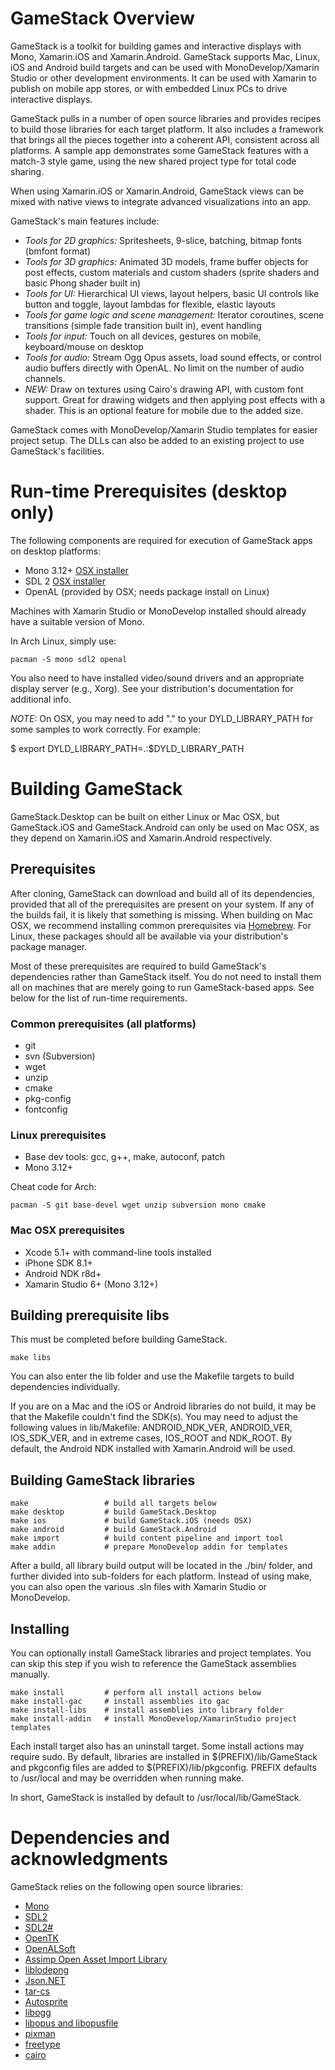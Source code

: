 # GameStack Overview

GameStack is a toolkit for building games and interactive displays with Mono, 
Xamarin.iOS and Xamarin.Android. GameStack supports Mac, Linux, iOS and Android
build targets and can be used with MonoDevelop/Xamarin Studio or other development
environments. It can be used with Xamarin to publish on mobile app stores, or
with embedded Linux PCs to drive interactive displays.

GameStack pulls in a number of open source libraries and provides recipes to
build those libraries for each target platform. It also includes a framework
that brings all the pieces together into a coherent API, consistent across all
platforms. A sample app demonstrates some GameStack features with a match-3 
style game, using the new shared project type for total code sharing.

When using Xamarin.iOS or Xamarin.Android, GameStack views can be mixed with
native views to integrate advanced visualizations into an app.

GameStack's main features include:

* *Tools for 2D graphics:* Spritesheets, 9-slice, batching, bitmap fonts (bmfont format)
* *Tools for 3D graphics:* Animated 3D models, frame buffer objects for post
  effects, custom materials and custom shaders (sprite shaders and basic Phong
  shader built in)
* *Tools for UI:* Hierarchical UI views, layout helpers, basic UI controls like
  button and toggle, layout lambdas for flexible, elastic layouts
* *Tools for game logic and scene management:* Iterator coroutines, scene
  transitions (simple fade transition built in), event handling
* *Tools for input:* Touch on all devices, gestures on mobile, keyboard/mouse on desktop
* *Tools for audio:* Stream Ogg Opus assets, load sound effects, or control audio
  buffers directly with OpenAL. No limit on the number of audio channels.
* *NEW:* Draw on textures using Cairo's drawing API, with custom font support. Great for 
  drawing widgets and then applying post effects with a shader. This is an optional 
  feature for mobile due to the added size.
 
GameStack comes with MonoDevelop/Xamarin Studio templates for easier project setup.
The DLLs can also be added to an existing project to use GameStack's facilities.

# Run-time Prerequisites (desktop only)

The following components are required for execution of GameStack apps on desktop
platforms:

* Mono 3.12+ [OSX installer](http://www.go-mono.com/mono-downloads/download.html)
* SDL 2 [OSX installer](http://www.libsdl.org/download-2.0.php)
* OpenAL (provided by OSX; needs package install on Linux)

Machines with Xamarin Studio or MonoDevelop installed should already have a
suitable version of Mono.

In Arch Linux, simply use:

```
pacman -S mono sdl2 openal
```

You also need to have installed video/sound drivers and an appropriate display
server (e.g., Xorg). See your distribution's documentation for additional info.

*NOTE:* On OSX, you may need to add "." to your DYLD_LIBRARY_PATH for some samples
to work correctly. For example:

$ export DYLD_LIBRARY_PATH=.:$DYLD_LIBRARY_PATH

# Building GameStack

GameStack.Desktop can be built on either Linux or Mac OSX, but GameStack.iOS
and GameStack.Android can only be used on Mac OSX, as they depend on Xamarin.iOS
and Xamarin.Android respectively.

## Prerequisites

After cloning, GameStack can download and build all of its dependencies,
provided that all of the prerequisites are present on your system.  If any of
the builds fail, it is likely that something is missing.  When building on Mac
OSX, we recommend installing common prerequisites via
[Homebrew](http://brew.sh/). For Linux, these packages should all be available
via your distribution's package manager.

Most of these prerequisites are required to build GameStack's dependencies
rather than GameStack itself. You do not need to install them all on machines
that are merely going to run GameStack-based apps. See below for the list of
run-time requirements.

### Common prerequisites (all platforms)

* git
* svn (Subversion)
* wget
* unzip
* cmake
* pkg-config
* fontconfig

### Linux prerequisites

* Base dev tools: gcc, g++, make, autoconf, patch
* Mono 3.12+

Cheat code for Arch:

```
pacman -S git base-devel wget unzip subversion mono cmake
```

### Mac OSX prerequisites

* Xcode 5.1+ with command-line tools installed
* iPhone SDK 8.1+
* Android NDK r8d+
* Xamarin Studio 6+ (Mono 3.12+)

## Building prerequisite libs

This must be completed before building GameStack.

```
make libs
```

You can also enter the lib folder and use the Makefile targets to build
dependencies individually.

If you are on a Mac and the iOS or Android libraries do not build, it
may be that the Makefile couldn't find the SDK(s). You may need to
adjust the following values in lib/Makefile: ANDROID_NDK_VER,
ANDROID_VER, IOS_SDK_VER, and in extreme cases, IOS_ROOT and
NDK_ROOT. By default, the Android NDK installed with Xamarin.Android
will be used.

## Building GameStack libraries

```
make                 # build all targets below
make desktop         # build GameStack.Desktop
make ios             # build GameStack.iOS (needs OSX)
make android         # build GameStack.Android
make import          # build content pipeline and import tool
make addin           # prepare MonoDevelop addin for templates
```
After a build, all library build output will be located in the ./bin/ folder, 
and further divided into sub-folders for each platform. Instead of using make,
you can also open the various .sln files with Xamarin Studio or MonoDevelop.

## Installing

You can optionally install GameStack libraries and project templates. You
can skip this step if you wish to reference the GameStack assemblies
manually.

```
make install         # perform all install actions below
make install-gac     # install assemblies ito gac
make install-libs    # install assemblies into library folder
make install-addin   # install MonoDevelop/XamarinStudio project templates
```
Each install target also has an uninstall target. Some install actions may
require sudo. By default, libraries are installed in $(PREFIX)/lib/GameStack
and pkgconfig files are added to $(PREFIX)/lib/pkgconfig. PREFIX defaults
to /usr/local and may be overridden when running make.

In short, GameStack is installed by default to /usr/local/lib/GameStack.

# Dependencies and acknowledgments

GameStack relies on the following open source libraries:

* [Mono](http://www.mono-project.com/Main_Page)
* [SDL2](http://www.libsdl.org/)
* [SDL2#](https://github.com/flibitijibibo/SDL2-CS)
* [OpenTK](http://www.opentk.com/)
* [OpenALSoft](http://kcat.strangesoft.net/openal.html)
* [Assimp Open Asset Import Library](http://assimp.sourceforge.net/)
* [liblodepng](http://lodev.org/lodepng/)
* [Json.NET](http://james.newtonking.com/json)
* [tar-cs](https://code.google.com/p/tar-cs/)
* [Autosprite](https://github.com/ricmrodrigues/autosprite)
* [libogg](http://www.xiph.org/)
* [libopus and libopusfile](http://www.opus-codec.org/)
* [pixman](http://www.pixman.org/)
* [freetype](http://www.freetype.org/)
* [cairo](http://cairographics.org/)
